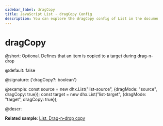 ```yaml
---
sidebar_label: dragCopy
title: JavaScript List - dragCopy Config 
description: You can explore the dragCopy config of List in the documentation of the DHTMLX JavaScript UI library. Browse developer guides and API reference, try out code examples and live demos, and download a free 30-day evaluation version of DHTMLX Suite.
---
```


# dragCopy

@short: Optional. Defines that an item is copied to a target during drag-n-drop

@default: false

@signature: {'dragCopy?: boolean'}

@example:
const source = new dhx.List("list-source", {dragMode: "source", dragCopy: true});
const target = new dhx.List("list-target", {dragMode: "target", dragCopy: true});

@descr:

**Related sample**: [List. Drag-n-drop copy](https://snippet.dhtmlx.com/b0dikxzp)
